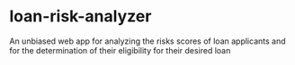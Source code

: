 # loan-risk-analyzer
An unbiased web app for analyzing the risks scores of loan applicants and for the determination of their eligibility for their desired loan
